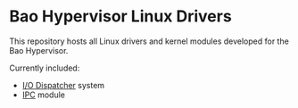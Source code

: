 # Bao Hypervisor Linux Drivers

This repository hosts all Linux drivers and kernel modules developed for the Bao Hypervisor.

Currently included:
- [I/O Dispatcher](iodispatcher/README.md) system
- [IPC](ipc/README.md) module